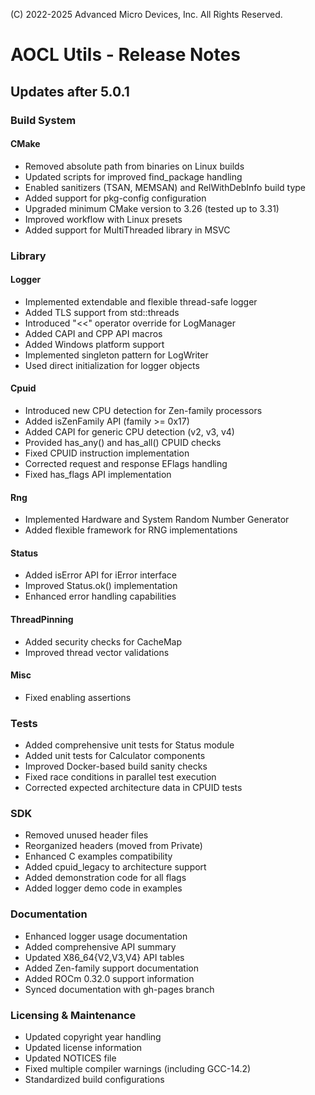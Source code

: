 (C) 2022-2025 Advanced Micro Devices, Inc. All Rights Reserved.

# AOCL Utils - Release Notes

## Updates after 5.0.1

### Build System

#### CMake
- Removed absolute path from binaries on Linux builds
- Updated scripts for improved find_package handling
- Enabled sanitizers (TSAN, MEMSAN) and RelWithDebInfo build type
- Added support for pkg-config configuration
- Upgraded minimum CMake version to 3.26 (tested up to 3.31)
- Improved workflow with Linux presets
- Added support for MultiThreaded library in MSVC

### Library

#### Logger
- Implemented extendable and flexible thread-safe logger
- Added TLS support from std::threads
- Introduced "<<" operator override for LogManager
- Added CAPI and CPP API macros
- Added Windows platform support
- Implemented singleton pattern for LogWriter
- Used direct initialization for logger objects

#### Cpuid
- Introduced new CPU detection for Zen-family processors
- Added isZenFamily API (family >= 0x17)
- Added CAPI for generic CPU detection (v2, v3, v4)
- Provided has_any() and has_all() CPUID checks
- Fixed CPUID instruction implementation
- Corrected request and response EFlags handling
- Fixed has_flags API implementation

#### Rng
- Implemented Hardware and System Random Number Generator
- Added flexible framework for RNG implementations

#### Status
- Added isError API for iError interface
- Improved Status.ok() implementation
- Enhanced error handling capabilities

#### ThreadPinning
- Added security checks for CacheMap
- Improved thread vector validations

#### Misc
- Fixed enabling assertions

### Tests
- Added comprehensive unit tests for Status module
- Added unit tests for Calculator components
- Improved Docker-based build sanity checks
- Fixed race conditions in parallel test execution
- Corrected expected architecture data in CPUID tests

### SDK
- Removed unused header files
- Reorganized headers (moved from Private)
- Enhanced C examples compatibility
- Added cpuid_legacy to architecture support
- Added demonstration code for all flags
- Added logger demo code in examples

### Documentation
- Enhanced logger usage documentation
- Added comprehensive API summary
- Updated X86_64{V2,V3,V4} API tables
- Added Zen-family support documentation
- Added ROCm 0.32.0 support information
- Synced documentation with gh-pages branch

### Licensing & Maintenance
- Updated copyright year handling
- Updated license information
- Updated NOTICES file
- Fixed multiple compiler warnings (including GCC-14.2)
- Standardized build configurations
